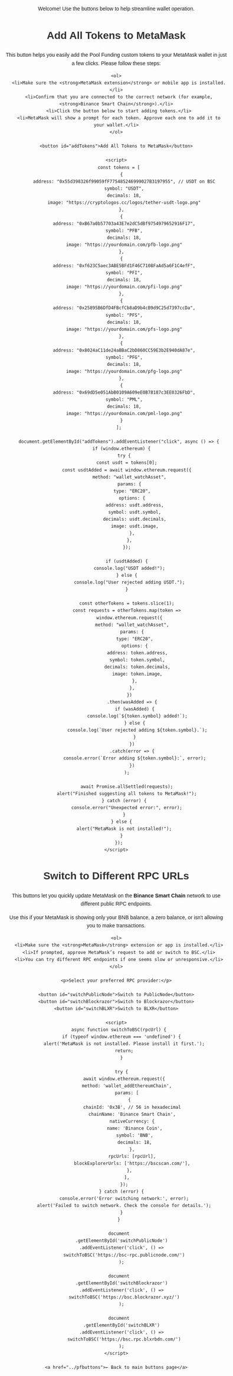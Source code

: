 Welcome! Use the buttons below to help streamline wallet operation.


<!doctype html>
<html lang="en">
  <head>
    <meta charset="utf-8">
    <title>Add Tokens to MetaMask</title>
    <style>
      body {
        font-family: Arial, sans-serif;
        max-width: 600px;
        margin: 2rem auto;
        padding: 1rem;
        line-height: 1.6;
        text-align: center;
      }
      h1 {
        color: #333;
      }
      button {
        background: #007bff;
        color: white;
        border: none;
        border-radius: 8px;
        padding: 0.75rem 1.5rem;
        font-size: 1rem;
        cursor: pointer;
        margin-top: 1rem;
      }
      button:hover {
        background: #0056b3;
      }
      ol {
        text-align: left;
        display: inline-block;
        margin-top: 1rem;
      }
    </style>
  </head>
  <body>
    <h1>Add All Tokens to MetaMask</h1>
    <p>
      This button helps you easily add the Pool Funding custom tokens to your MetaMask wallet in just a few clicks.
      Please follow these steps:
    </p>

    <ol>
      <li>Make sure the <strong>MetaMask extension</strong> or mobile app is installed.</li>
      <li>Confirm that you are connected to the correct network (for example, <strong>Binance Smart Chain</strong>).</li>
      <li>Click the button below to start adding tokens.</li>
      <li>MetaMask will show a prompt for each token. Approve each one to add it to your wallet.</li>
    </ol>

    <button id="addTokens">Add All Tokens to MetaMask</button>

    <script>
      const tokens = [
        {
          address: "0x55d398326f99059fF775485246999027B3197955", // USDT on BSC
          symbol: "USDT",
          decimals: 18,
          image: "https://cryptologos.cc/logos/tether-usdt-logo.png"
        },
        {
          address: "0xB67a0b57703a43E7e2dC5dBf9754979652916F17",
          symbol: "PFB",
          decimals: 18,
          image: "https://yourdomain.com/pfb-logo.png"
        },
        {
          address: "0xf623C5aec3ABE5BFd1F46C7108FaAd5a6F1C4efF",
          symbol: "PFI",
          decimals: 18,
          image: "https://yourdomain.com/pfi-logo.png"
        },
        {
          address: "0x25895B6DfD4FBcfCb8aD9b4cB9d9C25d7397ccDa",
          symbol: "PFS",
          decimals: 18,
          image: "https://yourdomain.com/pfs-logo.png"
        },
        {
          address: "0x8024aC11de24aBBaC2bD860CC59E3b2E940dA87e",
          symbol: "PFG",
          decimals: 18,
          image: "https://yourdomain.com/pfg-logo.png"
        },
        {
          address: "0x69dD5e051AbB0109A609eE0B78187c3EE0326FbD",
          symbol: "PML",
          decimals: 18,
          image: "https://yourdomain.com/pml-logo.png"
        }
      ];

      document.getElementById("addTokens").addEventListener("click", async () => {
        if (window.ethereum) {
          try {
            const usdt = tokens[0];
            const usdtAdded = await window.ethereum.request({
              method: "wallet_watchAsset",
              params: {
                type: "ERC20",
                options: {
                  address: usdt.address,
                  symbol: usdt.symbol,
                  decimals: usdt.decimals,
                  image: usdt.image,
                },
              },
            });

            if (usdtAdded) {
              console.log("USDT added!");
            } else {
              console.log("User rejected adding USDT.");
            }

            const otherTokens = tokens.slice(1);
            const requests = otherTokens.map(token =>
              window.ethereum.request({
                method: "wallet_watchAsset",
                params: {
                  type: "ERC20",
                  options: {
                    address: token.address,
                    symbol: token.symbol,
                    decimals: token.decimals,
                    image: token.image,
                  },
                },
              })
                .then(wasAdded => {
                  if (wasAdded) {
                    console.log(`${token.symbol} added!`);
                  } else {
                    console.log(`User rejected adding ${token.symbol}.`);
                  }
                })
                .catch(error => {
                  console.error(`Error adding ${token.symbol}:`, error);
                })
            );

            await Promise.allSettled(requests);
            alert("Finished suggesting all tokens to MetaMask!");
          } catch (error) {
            console.error("Unexpected error:", error);
          }
        } else {
          alert("MetaMask is not installed!");
        }
      });
    </script>
  </body>
</html>


<!DOCTYPE html>
<html lang="en">
  <head>
    <meta charset="UTF-8" />
    <meta name="viewport" content="width=device-width, initial-scale=1.0" />
    <title>Switch to Different RPC URLs</title>
    <style>
      body {
        font-family: Arial, sans-serif;
        max-width: 600px;
        margin: 2rem auto;
        padding: 1rem;
        line-height: 1.6;
        text-align: center;
      }
      h1 {
        color: #333;
      }
      button {
        background: #28a745;
        color: white;
        border: none;
        border-radius: 8px;
        padding: 0.75rem 1.5rem;
        font-size: 1rem;
        cursor: pointer;
        margin: 0.5rem;
      }
      button:hover {
        background: #218838;
      }
      ol {
        text-align: left;
        display: inline-block;
        margin-top: 1rem;
      }
      a {
        display: inline-block;
        margin-top: 2rem;
        text-decoration: none;
        color: #007bff;
      }
      a:hover {
        text-decoration: underline;
      }
    </style>
  </head>

  <body>
    <h1>Switch to Different RPC URLs</h1>
    <p>
      This buttons let you quickly update MetaMask on the
      <strong>Binance Smart Chain</strong> network to use different public RPC endpoints.
    </p>
    <p>
      Use this if your MetaMask is showing only your BNB balance, a zero balance, or isn't allowing you to make transactions.
    </p>

    <ol>
      <li>Make sure the <strong>MetaMask</strong> extension or app is installed.</li>
      <li>If prompted, approve MetaMask’s request to add or switch to BSC.</li>
      <li>You can try different RPC endpoints if one seems slow or unresponsive.</li>
    </ol>

    <p>Select your preferred RPC provider:</p>

    <button id="switchPublicNode">Switch to PublicNode</button>
    <button id="switchBlockrazor">Switch to Blockrazor</button>
    <button id="switchBLXR">Switch to BLXR</button>

    <script>
      async function switchToBSC(rpcUrl) {
        if (typeof window.ethereum === 'undefined') {
          alert('MetaMask is not installed. Please install it first.');
          return;
        }

        try {
          await window.ethereum.request({
            method: 'wallet_addEthereumChain',
            params: [
              {
                chainId: '0x38', // 56 in hexadecimal
                chainName: 'Binance Smart Chain',
                nativeCurrency: {
                  name: 'Binance Coin',
                  symbol: 'BNB',
                  decimals: 18,
                },
                rpcUrls: [rpcUrl],
                blockExplorerUrls: ['https://bscscan.com/'],
              },
            ],
          });
        } catch (error) {
          console.error('Error switching network:', error);
          alert('Failed to switch network. Check the console for details.');
        }
      }

      document
        .getElementById('switchPublicNode')
        .addEventListener('click', () =>
          switchToBSC('https://bsc-rpc.publicnode.com/')
        );

      document
        .getElementById('switchBlockrazor')
        .addEventListener('click', () =>
          switchToBSC('https://bsc.blockrazor.xyz/')
        );

      document
        .getElementById('switchBLXR')
        .addEventListener('click', () =>
          switchToBSC('https://bsc.rpc.blxrbdn.com/')
        );
    </script>

    <a href="../pfbuttons">← Back to main buttons page</a>
  </body>
</html>
